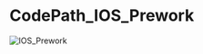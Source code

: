 # CodePath_IOS_Prework
![IOS_Prework](https://user-images.githubusercontent.com/61919465/148708157-3d3927ae-f797-4584-8308-17bdc16c58ae.gif)

